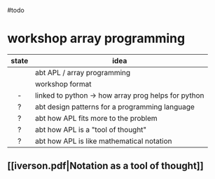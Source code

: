 #todo
# workshop array programming

| state | idea                                                |
|:-----:| --------------------------------------------------- |
|       | abt APL / array programming                         |
|       | workshop format                                     |
|   -   | linked to python -> how array prog helps for python |
|   ?   | abt design patterns for a programming language      |
|   ?   | abt how APL fits more to the problem                |
|   ?   | abt how APL is a "tool of thought"                  |
|   ?   | abt how APL is like mathematical notation           |


## [[iverson.pdf|Notation as a tool of thought]]


